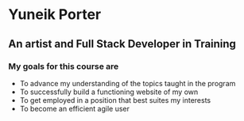 # Yuneik Porter

## An artist and Full Stack Developer in Training

### My goals for this course are

- To advance my understanding of the topics taught in the program
- To successfully build a functioning website of my own
- To get employed in a position that best suites my interests
- To become an efficient agile user
